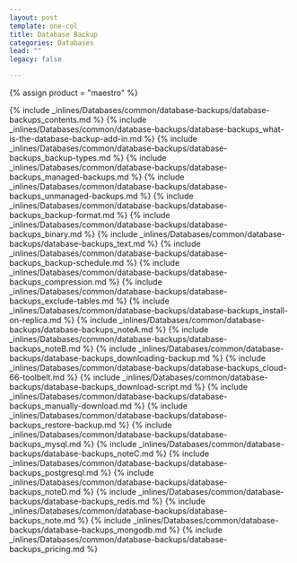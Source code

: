```yaml
---
layout: post
template: one-col
title: Database Backup
categories: Databases
lead: ""
legacy: false

---
```

{% assign product = "maestro" %}


{% include _inlines/Databases/common/database-backups/database-backups_contents.md %}
{% include _inlines/Databases/common/database-backups/database-backups_what-is-the-database-backup-add-in.md %}
{% include _inlines/Databases/common/database-backups/database-backups_backup-types.md %}
{% include _inlines/Databases/common/database-backups/database-backups_managed-backups.md %}
{% include _inlines/Databases/common/database-backups/database-backups_unmanaged-backups.md %}
{% include _inlines/Databases/common/database-backups/database-backups_backup-format.md %}
{% include _inlines/Databases/common/database-backups/database-backups_binary.md %}
{% include _inlines/Databases/common/database-backups/database-backups_text.md %}
{% include _inlines/Databases/common/database-backups/database-backups_backup-schedule.md %}
{% include _inlines/Databases/common/database-backups/database-backups_compression.md %}
{% include _inlines/Databases/common/database-backups/database-backups_exclude-tables.md %}
{% include _inlines/Databases/common/database-backups/database-backups_install-on-replica.md %}
{% include _inlines/Databases/common/database-backups/database-backups_noteA.md %}
{% include _inlines/Databases/common/database-backups/database-backups_noteB.md %}
{% include _inlines/Databases/common/database-backups/database-backups_downloading-backup.md %}
{% include _inlines/Databases/common/database-backups/database-backups_cloud-66-toolbelt.md %}
{% include _inlines/Databases/common/database-backups/database-backups_download-script.md %}
{% include _inlines/Databases/common/database-backups/database-backups_manually-download.md %}
{% include _inlines/Databases/common/database-backups/database-backups_restore-backup.md %}
{% include _inlines/Databases/common/database-backups/database-backups_mysql.md %}
{% include _inlines/Databases/common/database-backups/database-backups_noteC.md %}
{% include _inlines/Databases/common/database-backups/database-backups_postgresql.md %}
{% include _inlines/Databases/common/database-backups/database-backups_noteD.md %}
{% include _inlines/Databases/common/database-backups/database-backups_redis.md %}
{% include _inlines/Databases/common/database-backups/database-backups_note.md %}
{% include _inlines/Databases/common/database-backups/database-backups_mongodb.md %}
{% include _inlines/Databases/common/database-backups/database-backups_pricing.md %}
